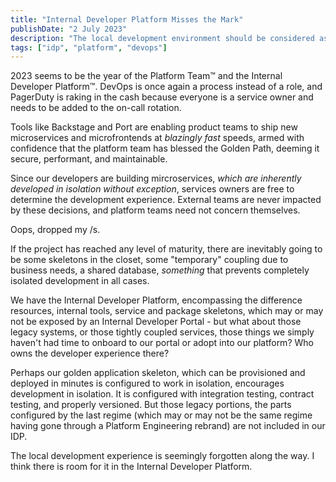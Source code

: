 ```yaml
---
title: "Internal Developer Platform Misses the Mark"
publishDate: "2 July 2023"
description: "The local development environment should be considered as a component of the Internal Developer Platform."
tags: ["idp", "platform", "devops"]
---
```


2023 seems to be the year of the Platform Team™️ and the Internal Developer Platform™️. DevOps is once again a process instead of a role, and PagerDuty is raking in the cash because everyone is a service owner and needs to be added to the on-call rotation.

Tools like Backstage and Port are enabling product teams to ship new microservices and microfrontends at _blazingly fast_ speeds, armed with confidence that the platform team has blessed the Golden Path, deeming it secure, performant, and maintainable.

Since our developers are building mircroservices, _which are inherently developed in isolation without exception_, services owners are free to determine the development experience. External teams are never impacted by these decisions, and platform teams need not concern themselves.

Oops, dropped my /s.

If the project has reached any level of maturity, there are inevitably going to be some skeletons in the closet, some "temporary" coupling due to business needs, a shared database, _something_ that prevents completely isolated development in all cases.

We have the Internal Developer Platform, encompassing the difference resources, internal tools, service and package skeletons, which may or may not be exposed by an Internal Developer Portal - but what about those legacy systems, or those tightly coupled services, those things we simply haven't had time to onboard to our portal or adopt into our platform? Who owns the developer experience there?

Perhaps our golden application skeleton, which can be provisioned and deployed in minutes is configured to work in isolation, encourages development in isolation. It is configured with integration testing, contract testing, and properly versioned. But those legacy portions, the parts configured by the last regime (which may or may not be the same regime having gone through a Platform Engineering rebrand) are not included in our IDP.

The local development experience is seemingly forgotten along the way. I think there is room for it in the Internal Developer Platform.
